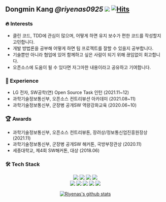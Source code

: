 ## Dongmin Kang ***@riyenas0925*** ![](https://komarev.com/ghpvc/?username=riyenas0925&label=Profile+views) [![Hits](https://hits.seeyoufarm.com/api/count/incr/badge.svg?url=https%3A%2F%2Fgithub.com%2Friyenas0925)](https://hits.seeyoufarm.com)

### 🔥 Interests
* 클린 코드, TDD에 관심이 많으며, 어떻게 하면 유지 보수가 편한 코드를 작성할지 고민합니다.
* 개발 방법론을 공부해 어떻게 하면 팀 프로젝트를 잘할 수 있을지 공부합니다.
* 기술뿐만 아니라 협업에 있어 함께하고 싶은 사람이 되기 위해 끊임없이 회고합니다.
* 오픈소스에 도움이 될 수 있다면 자그마한 내용이라고 공유하고 기여합니다.

### 🔬 Experience
* LG 전자, SW공학(연) Open Source Task 인턴 (2021.11~12)
* 과학기술정보통신부, 오픈소스 컨트리뷰션 아카데미 (2021.08~11)
* 과학기술정보통신부, 군장병 공개SW 역량강화교육 (2020.06~10)

### 🏆 Awards
* 과학기술정보통신부, 오픈소스 컨트리뷰톤, 장려상/정보통신업진흥원장상 (2021.11)
* 과학기술정보통신부, 군장병 공개SW 해커톤, 국방부장관상 (2020.11)
* 세종대학교, 제4회 SW해커톤, 대상 (2018.06)

### 🛠 Tech Stack
<p align="center">
 <a><img src="https://img.shields.io/badge/Java-007396?style=flat-square&logo=Java&logoColor=white"/></a>
 <a><img src="https://img.shields.io/badge/SpringBoot-6DB33F?style=flat-square&logo=Spring&logoColor=white"/></a>
 <a><img src="https://img.shields.io/badge/MySQL-4479A1?style=flat-square&logo=mysql&logoColor=white"/></a>
 <a><img src="https://img.shields.io/badge/git-%23F05033.svg?style=flat-square&logo=git&logoColor=white"/></a>
 </br>
 <a><img src="https://img.shields.io/badge/Amazon_AWS-232F3E?style=flat-square&logo=amazon-aws&logoColor=white"/></a>
 <a><img src="https://img.shields.io/badge/GoogleCloud-%234285F4.svg?style=flat-square&logo=google-cloud&logoColor=white"/></a>
 <a><img src="https://img.shields.io/badge/Docker-2496ED?style=flat-square&logo=Docker&logoColor=white"/></a>
 <a><img src="https://img.shields.io/badge/Jenkins-D24939?style=flat-square&logo=Jenkins&logoColor=white"/></a>
 <a><img src="https://img.shields.io/badge/githubactions-%232671E5.svg?style=flat-square&logo=githubactions&logoColor=white"/></a>
</p>

<div align="center">
  
[![Riyenas's github stats](https://github-readme-stats.vercel.app/api?username=riyenas0925&show_icons=true&theme=vue)](https://github.com/riyenas0925)

</div>
